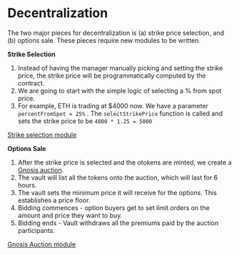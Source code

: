 # Decentralization

The two major pieces for decentralization is \(a\) strike price selection, and \(b\) options sale. These pieces require new modules to be written.

**Strike Selection**

1. Instead of having the manager manually picking and setting the strike price, the strike price will be programmatically computed by the contract.
2. We are going to start with the simple logic of selecting a % from spot price.
3. For example, ETH is trading at $4000 now. We have a parameter `percentFromSpot = 25%` . The `selectStrikePrice` function is called and sets the strike price to be `4000 * 1.25 = 5000`

[Strike selection module](https://github.com/ribbon-finance/ribbon-v2/blob/master/contracts/utils/StrikeSelection.sol)

**Options Sale**

1. After the strike price is selected and the otokens are minted, we create a [Gnosis auction](https://gnosis-auction.eth.link/#/start).
2. The vault will list all the tokens onto the auction, which will last for 6 hours.
3. The vault sets the minimum price it will receive for the options. This establishes a price floor.
4. Bidding commences - option buyers get to set limit orders on the amount and price they want to buy.
5. Bidding ends - Vault withdraws all the premiums paid by the auction participants.

[Gnosis Auction module](https://github.com/ribbon-finance/ribbon-v2/blob/master/contracts/libraries/GnosisAuction.sol)

